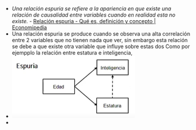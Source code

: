 - _Una relación espuria se refiere a la apariencia en que existe una relación de causalidad entre variables cuando en realidad esta no existe._ - [Relación espuria - Qué es, definición y concepto | Economipedia](https://economipedia.com/definiciones/relacion-espuria.html)
- Una relación espuria se produce cuando se observa una alta correlación entre 2 variables que no tienen nada que ver, sin embargo esta relación se debe a que existe otra variable que influye sobre estas dos Como por ejempplo la relación entre estatura e inteligencia,
- ![image.png](../assets/image_1643564100918_0.png)
-